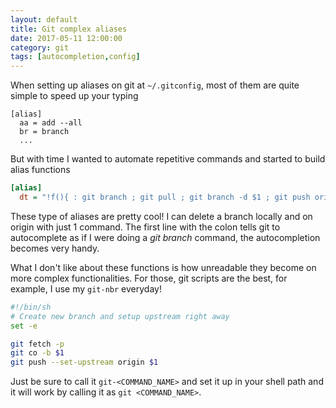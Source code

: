 ```yaml
---
layout: default
title: Git complex aliases
date: 2017-05-11 12:00:00
category: git
tags: [autocompletion,config]
---
```


When setting up aliases on git at `~/.gitconfig`, most of them are quite simple to speed up your typing

```
[alias]
  aa = add --all
  br = branch
  ...
```

But with time I wanted to automate repetitive commands and started to build alias functions

```ini
[alias]
  dt = "!f(){ : git branch ; git pull ; git branch -d $1 ; git push origin :$1 ; }; f"
```

These type of aliases are pretty cool! I can delete a branch locally and on origin with just 1 command. The first line with the colon tells git to autocomplete as if I were doing a _git branch_ command, the autocompletion becomes very handy.

What I don't like about these functions is how unreadable they become on more complex functionalities. For those, git scripts are the best, for example, I use my `git-nbr` everyday!

```bash
#!/bin/sh
# Create new branch and setup upstream right away
set -e

git fetch -p
git co -b $1
git push --set-upstream origin $1
```

Just be sure to call it `git-<COMMAND_NAME>` and set it up in your shell path and it will work by calling it as `git <COMMAND_NAME>`.
